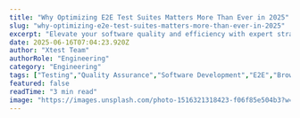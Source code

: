 ```yaml
---
title: "Why Optimizing E2E Test Suites Matters More Than Ever in 2025"
slug: "why-optimizing-e2e-test-suites-matters-more-than-ever-in-2025"
excerpt: "Elevate your software quality and efficiency with expert strategies for optimizing End-to-End (E2E) test suites. Uncover industry secrets for faster, more reliable testing and skyrocket your products performance. Dive into our comprehensive guide to mastering E2E testing optimization and transform your development process today!"
date: 2025-06-16T07:04:23.920Z
author: "Xtest Team"
authorRole: "Engineering"
category: "Engineering"
tags: ["Testing","Quality Assurance","Software Development","E2E","Browser Testing"]
featured: false
readTime: "3 min read"
image: "https://images.unsplash.com/photo-1516321318423-f06f85e504b3?w=1200&h=600&fit=crop"
---
```


